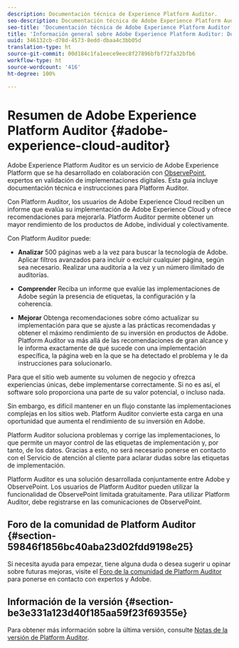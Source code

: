 ```yaml
---
description: Documentación técnica de Experience Platform Auditor.
seo-description: Documentación técnica de Adobe Experience Platform Auditor.
seo-title: 'Documentación técnica de Adobe Experience Platform Auditor '
title: 'Información general sobre Adobe Experience Platform Auditor: Documentos técnicos'
uuid: 346132cb-d78d-4573-8edd-dbaa4c3bb05d
translation-type: ht
source-git-commit: 00d184c1fa1eece9eec8f27896bfbf72fa32bfb6
workflow-type: ht
source-wordcount: '416'
ht-degree: 100%

---
```



# Resumen de Adobe Experience Platform Auditor {#adobe-experience-cloud-auditor}

Adobe Experience Platform Auditor es un servicio de Adobe Experience Platform que se ha desarrollado en colaboración con [ObservePoint](https://www.observepoint.com/), expertos en validación de implementaciones digitales. Esta guía incluye documentación técnica e instrucciones para Platform Auditor.

Con Platform Auditor, los usuarios de Adobe Experience Cloud reciben un informe que evalúa su implementación de Adobe Experience Cloud y ofrece recomendaciones para mejorarla. Platform Auditor permite obtener un mayor rendimiento de los productos de Adobe, individual y colectivamente.

Con Platform Auditor puede:

* **Analizar** 500 páginas web a la vez para buscar la tecnología de Adobe. Aplicar filtros avanzados para incluir o excluir cualquier página, según sea necesario. Realizar una auditoría a la vez y un número ilimitado de auditorías.

* **Comprender** Reciba un informe que evalúe las implementaciones de Adobe según la presencia de etiquetas, la configuración y la coherencia.

* **Mejorar** Obtenga recomendaciones sobre cómo actualizar su implementación para que se ajuste a las prácticas recomendadas y obtener el máximo rendimiento de su inversión en productos de Adobe. Platform Auditor va más allá de las recomendaciones de gran alcance y le informa exactamente de qué sucede con una implementación específica, la página web en la que se ha detectado el problema y le da instrucciones para solucionarlo.

Para que el sitio web aumente su volumen de negocio y ofrezca experiencias únicas, debe implementarse correctamente. Si no es así, el software solo proporciona una parte de su valor potencial, o incluso nada.

Sin embargo, es difícil mantener en un flujo constante las implementaciones complejas en los sitios web. Platform Auditor convierte esta carga en una oportunidad que aumenta el rendimiento de su inversión en Adobe.

Platform Auditor soluciona problemas y corrige las implementaciones, lo que permite un mayor control de las etiquetas de implementación y, por tanto, de los datos. Gracias a esto, no será necesario ponerse en contacto con el Servicio de atención al cliente para aclarar dudas sobre las etiquetas de implementación.

Platform Auditor es una solución desarrollada conjuntamente entre Adobe y ObservePoint. Los usuarios de Platform Auditor pueden utilizar la funcionalidad de ObservePoint limitada gratuitamente. Para utilizar Platform Auditor, debe registrarse en las comunicaciones de ObservePoint.

## Foro de la comunidad de Platform Auditor {#section-59846f1856bc40aba23d02fdd9198e25}

Si necesita ayuda para empezar, tiene alguna duda o desea sugerir u opinar sobre futuras mejoras, visite el [Foro de la comunidad de Platform Auditor](https://forums.adobe.com/community/experience-cloud/platform/core-services/activation-service/auditor) para ponerse en contacto con expertos y Adobe.

## Información de la versión {#section-be3e331a123d40f185aa59f23f69355e}

Para obtener más información sobre la última versión, consulte [Notas de la versión de Platform Auditor](release-notes.md).
